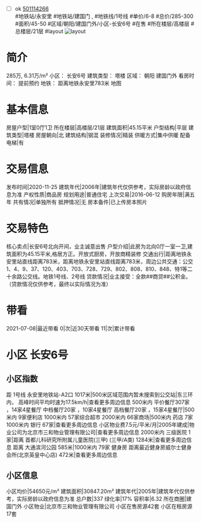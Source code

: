 - [ ] ok [501114266](https://bj.5i5j.com/ershoufang/501114266.html)  
 #地铁站/永安里 #地铁站/建国门 ,  #地铁线/1号线
#单价/6-8 #总价/285-300 #面积/45-50   #区域/朝阳/建国门外/小区-长安6号 #在售 #所在楼层/高楼层 #总楼层/21层 #layout 
![layout](http://image2a.5i5j.com/bdir/layout/10e992083e914da091b624be5f219cb4.jpg_P5.jpg) 
# 简介 
 285万,  6.31万/m² 
小区： 长安6号
建筑类型： 塔楼
区域： 朝阳 建国门外
看房时间： 提前预约
地铁： 距离地铁永安里783米 地图
# 基本信息 
 房屋户型|1室0厅1卫
所在楼层|高楼层/21层
建筑面积|45.15平米
户型结构|平层
建筑类型|塔楼
房屋朝向|北
建筑结构|钢混
装修情况|精装
供暖方式|集中供暖
配备电梯|有
# 交易信息 
 发布时间|2020-11-25
建筑年代|2006年|建筑年代仅供参考，实际房龄以政府信息为准
产权性质|商品房
规划用途|普通住宅
上次交易|2016-06-12
购房年限|满五年
共有情况|单独所有
抵押情况|无
房本备件|已上传房本照片
# 交易特色 
 核心卖点|长安6号北向开间，业主诚意出售
户型介绍|此房为北向0厅一室一卫,建筑面积为45.15平米,格居方正。开放式厨房，开放商精装修
交通出行|距离地铁永安里站直线距离783米，距离地铁永安里站直线距离783米，周边公共交通：公交1、4、9、37、120、403、703、728、729、802、808、810、848、特1等二十余路公交线。地铁1号线、2号线
贷款情况|业主接受：全款##商贷##公积金。（贷款情况仅供参考，最终以实际情况为准）
# 带看 
 2021-07-08|最近带看	 0|次|近30天带看	 11|次|累计带看
# 小区 长安6号
## 小区指数 
 距 1号线 永安里地铁站-A2口 1017米|500米区域范围内暂未搜索到公交站|东三环内， 高峰时间平均时速为17.5km/h|查看更多周边信息
500米内 平价餐厅307家 ，14家4星餐厅
中档餐厅20家 ，10家4星餐厅
高档餐厅20家 ，15家4星餐厅|500米内 9家便利店
1000米内 57家综合超市
2000米内 66家商场|500米内 药店 7家
1000米内 银行 67家|查看更多周边信息
小区物业费7.5元/平米/月|2005年建成|物业公司为北京市三和物业管理有限公司|查看更多周边信息
2000米内 三级医院 1家|距离 首都儿科研究所附属儿童医院(三甲) (三甲/A类) 1284米|查看更多周边信息
距离 大通滨河公园 585米|1000米内 79家 健身房
距离最近健身房威尔士健身会所(北京英皇中心店) 472米|查看更多周边信息
## 小区信息 
 小区均价|54650元/m²
建筑面积|30847.20m²
建筑年代|2005年|建筑年代仅供参考，实际房龄以政府信息为准
总户数|337
绿化率|17%
容积率|6.32
所在商圈|建国门外
小区物业|北京市三和物业管理有限公司
小区在售房源42套
小区在租房源17套

